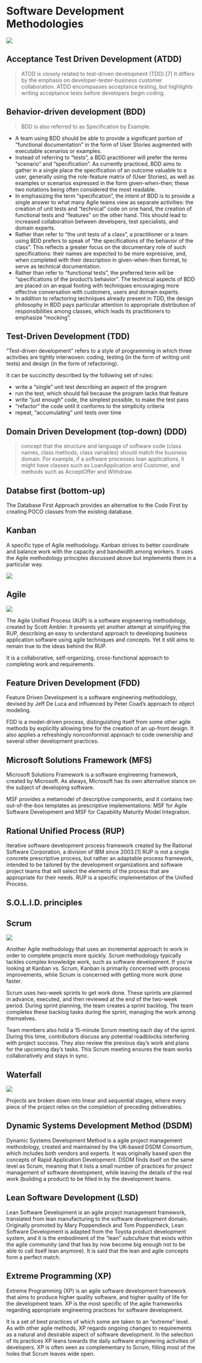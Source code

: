 # Software Development Methodologies

![](The-Ultimate-Guide-to-PM-Methodologies-flowchart.png)

## Acceptance Test Driven Development (ATDD)
> ATDD is closely related to test-driven development (TDD).[7] It differs by the emphasis on developer-tester-business customer collaboration. ATDD encompasses acceptance testing, but highlights writing acceptance tests before developers begin coding.


## Behavior-driven development (BDD)
> BDD is also referred to as Specification by Example.

* A team using BDD should be able to provide a significant portion of “functional documentation” in the form of User Stories augmented with executable scenarios or examples.
* Instead of referring to “tests”, a BDD practitioner will prefer the terms “scenario” and “specification”. As currently practiced, BDD aims to gather in a single place the specification of an outcome valuable to a user, generally using the role-feature matrix of (User Stories), as well as examples or scenarios expressed in the form given-when-then; these two notations being often considered the most readable.
* In emphasizing the term “specification”, the intent of BDD is to provide a single answer to what many Agile teams view as separate activities: the creation of unit tests and “technical” code on one hand, the creation of functional tests and “features” on the other hand. This should lead to increased collaboration between developers, test specialists, and domain experts.
* Rather than refer to “the unit tests of a class”, a practitioner or a team using BDD prefers to speak of “the specifications of the behavior of the class”. This reflects a greater focus on the documentary role of such specifications: their names are expected to be more expressive, and, when completed with their description in given-when-then format, to serve as technical documentation.
* Rather than refer to “functional tests”, the preferred term will be “specifications of the product’s behavior”. The technical aspects of BDD are placed on an equal footing with techniques encouraging more effective conversation with customers, users and domain experts.
* In addition to refactoring techniques already present in TDD, the design philosophy in BDD pays particular attention to appropriate distribution of responsibilities among classes, which leads its practitioners to emphasize “mocking”.

## Test-Driven Development (TDD)

“Test-driven development” refers to a style of programming in which three activities are tightly interwoven: coding, testing (in the form of writing unit tests) and design (in the form of refactoring).

It can be succinctly described by the following set of rules:
* write a “single” unit test describing an aspect of the program
* run the test, which should fail because the program lacks that feature
* write “just enough” code, the simplest possible, to make the test pass
* “refactor” the code until it conforms to the simplicity criteria
* repeat, “accumulating” unit tests over time

## Domain Driven Development (top-down) (DDD)
> concept that the structure and language of software code (class names, class methods, class variables) should match the business domain. For example, if a software processes loan applications, it might have classes such as LoanApplication and Customer, and methods such as AcceptOffer and Withdraw.

## Databse first (bottom-up)

The Database First Approach provides an alternative to the Code First by creating POCO classes from the existing database.

## Kanban

A specific type of Agile methodology. Kanban strives to better coordinate and balance work with the capacity and bandwidth among workers. It uses the Agile methodology principles discussed above but implements them in a particular way.

![](basic-kanban-board-template-prioritization.png)

## Agile

![](agile-software-development-life-cycle.png)

The Agile Unified Process (AUP) is a software engineering methodology, created by Scott Ambler. It presents yet another attempt at simplifying the RUP, describing an easy to understand approach to developing business application software using agile techniques and concepts. Yet it still aims to remain true to the ideas behind the RUP.

It is a collaborative, self-organizing, cross-functional approach to completing work and requirements.


## Feature Driven Development (FDD)
Feature Driven Development is a software engineering methodology, devised by Jeff De Luca and influenced by Peter Coad’s approach to object modeling. 

FDD is a model-driven process, distinguishing itself from some other agile methods by explicitly allowing time for the creation of an up-front design. It also applies a refreshingly nonconformist approach to code ownership and several other development practices.

## Microsoft Solutions Framework (MFS)
Microsoft Solutions Framework is a software engineering framework, created by Microsoft. As always, Microsoft has its own alternative stance on the subject of developing software. 

MSF provides a metamodel of descriptive components, and it contains two out-of-the-box templates as prescriptive implementations: MSF for Agile Software Development and MSF for Capability Maturity Model Integration.

## Rational Unified Process (RUP)

Iterative software development process framework created by the Rational Software Corporation, a division of IBM since 2003.[1] RUP is not a single concrete prescriptive process, but rather an adaptable process framework, intended to be tailored by the development organizations and software project teams that will select the elements of the process that are appropriate for their needs. RUP is a specific implementation of the Unified Process.

## S.O.L.I.D. principles

## Scrum

![](scrum-sdlc-model-diagram.png)

Another Agile methodology that uses an incremental approach to work in order to complete projects more quickly. Scrum methodology typically tackles complex knowledge work, such as software development. If you're looking at Kanban vs. Scrum, Kanban is primarily concerned with process improvements, while Scrum is concerned with getting more work done faster. 

Scrum uses two-week sprints to get work done. These sprints are planned in advance, executed, and then reviewed at the end of the two-week period. During sprint planning, the team creates a sprint backlog. The team completes these backlog tasks during the sprint, managing the work among themselves.

Team members also hold a 15-minute Scrum meeting each day of the sprint. During this time, contributors discuss any potential roadblocks interfering with project success. They also review the previous day’s work and plans for the upcoming day’s tasks. This Scrum meeting ensures the team works collaboratively and stays in sync.


## Waterfall

![](Waterfall-sdlc-model-diagram.png)

Projects are broken down into linear and sequential stages, where every piece of the project relies on the completion of preceding deliverables.


## Dynamic Systems Development Method (DSDM)
Dynamic Systems Development Method is a agile project management methodology, created and maintained by the UK-based DSDM Consortium, which includes both vendors and experts. 
It was originally based upon the concepts of Rapid Application Development.
DSDM finds itself on the same level as Scrum, meaning that it lists a small number of practices for project management of software development, while leaving the details of the real work (building a product) to be filled in by the development teams.

## Lean Software Development (LSD)
Lean Software Development is an agile project management framework, translated from lean manufacturing to the software development domain. 
Originally promoted by Mary Poppendieck and Tom Poppendieck, Lean Software Development is adapted from the Toyota product development system, and it is the embodiment of the “lean” subculture that exists within the agile community (and that has by now become big enough not to be able to call itself lean anymore). It is said that the lean and agile concepts form a perfect match.

## Extreme Programming (XP)

Extreme Programming (XP) is an agile software development framework that aims to produce higher quality software, and higher quality of life for the development team. XP is the most specific of the agile frameworks regarding appropriate engineering practices for software development.

It is a set of best practices of which some are taken to an “extreme” level. As with other agile methods, XP regards ongoing changes to requirements as a natural and desirable aspect of software development. In the selection of its practices XP leans towards the daily software engineering activities of developers. XP is often seen as complementary to Scrum, filling most of the holes that Scrum leaves wide open.